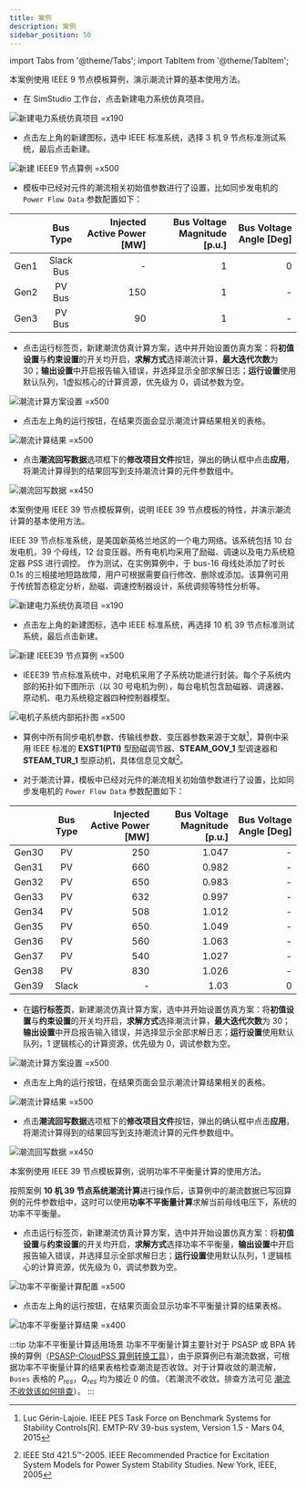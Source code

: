 ```yaml
---
title: 案例
description: 案例
sidebar_position: 50
---
```


import Tabs from '@theme/Tabs';
import TabItem from '@theme/TabItem';

<Tabs>
<TabItem value="case1" label="3 机 9 节点系统潮流计算">
本案例使用 IEEE 9 节点模板算例，演示潮流计算的基本使用方法。

- 在 SimStudio 工作台，点击新建电力系统仿真项目。  

![新建电力系统仿真项目 =x190](./new-project.png)

- 点击左上角的新建图标，选中 IEEE 标准系统，选择 3 机 9 节点标准测试系统，最后点击新建。

![新建 IEEE9 节点算例 =x500](./new-case.png)

- 模板中已经对元件的潮流相关初始值参数进行了设置，比如同步发电机的 `Power Flow Data` 参数配置如下：

|  | Bus Type | Injected Active Power [MW] | Bus Voltage Magnitude [p.u.] | Bus Voltage Angle [Deg] |
| :--- | :-: | --: | ----: | -: |
| Gen1 | Slack Bus | - | 1 | 0  |
| Gen2 | PV Bus | 150 | 1 | -  |
| Gen3 | PV Bus | 90 | 1 | -  |

- 点击运行标签页，新建潮流仿真计算方案，选中并开始设置仿真方案：将**初值设置**与**约束设置**的开关均开启，**求解方式**选择潮流计算，**最大迭代次数**为 30；**输出设置**中开启报告输入错误，并选择显示全部求解日志；**运行设置**使用默认队列，1虚拟核心的计算资源，优先级为 0，调试参数为空。

![潮流计算方案设置 =x500](./run-setting.png)

- 点击左上角的运行按钮，在结果页面会显示潮流计算结果相关的表格。

![潮流计算结果 =x500](./result.png)

- 点击**潮流回写数据**选项框下的**修改项目文件**按钮，弹出的确认框中点击**应用**，将潮流计算得到的结果回写到支持潮流计算的元件参数组中。

![潮流回写数据 =x450](./write-back.png)

</TabItem>

<TabItem value="case2" label="10 机 39 节点系统潮流计算">
本案例使用 IEEE 39 节点模板算例，说明 IEEE 39 节点模板的特性，并演示潮流计算的基本使用方法。

IEEE 39 节点标准系统，是美国新英格兰地区的一个电力网络。该系统包括 10 台发电机，39 个母线，12 台变压器。所有电机均采用了励磁、调速以及电力系统稳定器 PSS 进行调控。
作为测试，在实例算例中，于 bus-16 母线处添加了时长 0.1s 的三相接地短路故障，用户可根据需要自行修改、删除或添加。该算例可用于传统暂态稳定分析，励磁、调速控制器设计，系统调频等特性分析等。

![新建电力系统仿真项目 =x190](./new-project.png)

- 点击左上角的新建图标，选中 IEEE 标准系统，再选择 10 机 39 节点标准测试系统，最后点击新建。

![新建 IEEE39 节点算例 =x500](./new-case1.png)

- IEEE39 节点标准系统中，对电机采用了子系统功能进行封装。每个子系统内部的拓扑如下图所示（以 30 号电机为例），每台电机包含励磁器、调速器、原动机、电力系统稳定器四种控制器模型。

![电机子系统内部拓扑图 =x500](./gen30.png)

- 算例中所有同步电机参数、传输线参数、变压器参数来源于文献[^IEEE-PES]，算例中采用 IEEE 标准的 **EXST1(PTI)** 型励磁调节器、**STEAM_GOV_1** 型调速器和 **STEAM_TUR_1** 型原动机，具体信息见文献[^IEEE-Std]。

- 对于潮流计算，模板中已经对元件的潮流相关初始值参数进行了设置，比如同步发电机的 `Power Flow Data` 参数配置如下：

|  | Bus Type | Injected Active Power [MW] | Bus Voltage Magnitude [p.u.] | Bus Voltage Angle [Deg] |
| :--- | :-: | --: | ----: | -: |
| Gen30 | PV | 250 | 1.047 | -  |
| Gen31 | PV | 660 | 0.982 | -  |
| Gen32 | PV | 650 | 0.983 | -  |
| Gen33 | PV | 632 | 0.997 | -  |
| Gen34 | PV | 508 | 1.012 | -  |
| Gen35 | PV | 650 | 1.049 | -  |
| Gen36 | PV | 560 | 1.063 | -  |
| Gen37 | PV | 540 | 1.027 | -  |
| Gen38 | PV | 830 | 1.026 | -  |
| Gen39 | Slack | - | 1.03 | 0  |

- 在**运行标签页**，新建潮流仿真计算方案，选中并开始设置仿真方案：将**初值设置**与**约束设置**的开关均开启，**求解方式**选择潮流计算，**最大迭代次数**为 30；**输出设置**中开启报告输入错误，并选择显示全部求解日志；**运行设置**使用默认队列，1 逻辑核心的计算资源，优先级为 0，调试参数为空。

![潮流计算方案设置 =x500](./run-setting.png)

- 点击左上角的运行按钮，在结果页面会显示潮流计算结果相关的表格。

![潮流计算结果 =x500](./result1.png)

- 点击**潮流回写数据**选项框下的**修改项目文件**按钮，弹出的确认框中点击**应用**，将潮流计算得到的结果回写到支持潮流计算的元件参数组中。

![潮流回写数据 =x450](write-back1.png)

</TabItem>

<TabItem value="case3" label="10 机 39 节点系统功率不平衡量计算">
本案例使用 IEEE 39 节点模板算例，说明功率不平衡量计算的使用方法。

按照案例 **10 机 39 节点系统潮流计算**进行操作后，该算例中的潮流数据已写回算例的元件参数组中，这时可以使用**功率不平衡量计算**求解当前母线电压下，系统的功率不平衡量。

- 点击运行标签页，新建潮流仿真计算方案，选中并开始设置仿真方案：将**初值设置**与**约束设置**的开关均开启，**求解方式**选择功率不平衡量，**输出设置**中开启报告输入错误，并选择显示全部求解日志；**运行设置**使用默认队列，1 逻辑核心的计算资源，优先级为 0，调试参数为空。

![功率不平衡量计算配置 =x500](./setting.png)

- 点击左上角的运行按钮，在结果页面会显示功率不平衡量计算的结果表格。

![功率不平衡量计算结果 =x400](./result-1.png)

:::tip 功率不平衡量计算适用场景
功率不平衡量计算主要针对于 PSASP 或 BPA 转换的算例（[PSASP-CloudPSS 算例转换工具](../../../../software-tools/10-conversion-tools/20-psasp-to-cloudpss/index.md)），由于原算例已有潮流数据，可根据功率不平衡量计算的结果表格检查潮流是否收敛。对于计算收敛的潮流解，`Buses` 表格的 $P_{res}$，$Q_{res}$ 均为接近 0 的值。（若潮流不收敛。排查方法可见 [潮流不收敛该如何排查](../10-fundamentals/index.md#常见问题-qa)）。
:::

</TabItem>
</Tabs>


[^IEEE-PES]:Luc Gérin-Lajoie. IEEE PES Task Force on Benchmark Systems for Stability Controls[R]. EMTP-RV 39-bus system, Version 1.5 - Mars 04, 2015
[^IEEE-Std]:IEEE Std 421.5™-2005. IEEE Recommended Practice for Excitation System Models for Power System Stability Studies. New York, IEEE, 2005